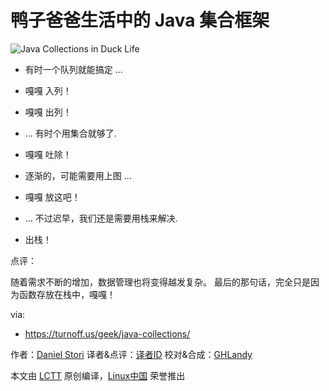 鸭子爸爸生活中的 Java 集合框架
=====

![Java Collections in Duck Life](https://github.com/LCTT/comic/raw/master/turnoff.us/ava-collections/java-collections.png)

- 有时一个队列就能搞定 ...
- 嘎嘎 入列！
- 嘎嘎 出列！

- ... 有时个用集合就够了.
- 嘎嘎 吐除！

- 逐渐的，可能需要用上图 ...
- 嘎嘎 放这吧！

- ... 不过迟早，我们还是需要用栈来解决.
- 出栈！


点评：

随着需求不断的增加，数据管理也将变得越发复杂。
最后的那句话，完全只是因为函数存放在栈中，嘎嘎！

via:
- https://turnoff.us/geek/java-collections/

作者：[Daniel Stori][a]
译者&点评：[译者ID](https://github.com/译者ID)
校对&合成：[GHLandy](https://github.com/GHLandy)

本文由 [LCTT](https://github.com/LCTT/TranslateProject) 原创编译，[Linux中国](https://linux.cn/) 荣誉推出

[a]:http://turnoff.us/about/

